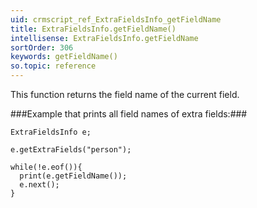 ```yaml
---
uid: crmscript_ref_ExtraFieldsInfo_getFieldName
title: ExtraFieldsInfo.getFieldName()
intellisense: ExtraFieldsInfo.getFieldName
sortOrder: 306
keywords: getFieldName()
so.topic: reference
---
```


This function returns the field name of the current field.



###Example that prints all field names of extra fields:###


    ExtraFieldsInfo e;
    
    e.getExtraFields("person");
    
    while(!e.eof()){
      print(e.getFieldName());
      e.next();
    }



